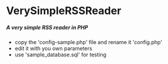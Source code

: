 VerySimpleRSSReader
===================

##### A very simple RSS reader in PHP

  - copy the 'config-sample.php' file and rename it 'config.php'
  - edit it with you own parameters
  - use 'sample_database.sql' for testing 
